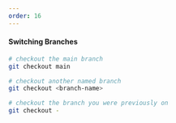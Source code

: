 ```yaml
---
order: 16
---
```


#### Switching Branches

```sh
# checkout the main branch
git checkout main

# checkout another named branch
git checkout <branch-name>

# checkout the branch you were previously on
git checkout -
```
